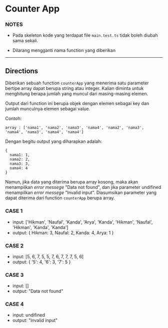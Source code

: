 # Counter App

### NOTES

- Pada skeleton kode yang terdapat file `main.test.ts` tidak boleh diubah sama sekali.

- Dilarang mengganti nama function yang diberikan

---

## Directions

Diberikan sebuah function `counterApp` yang menerima satu parameter bertipe array dapat berupa string atau integer. Kalian diminta untuk menghitung berapa jumlah yang muncul dari masing-masing elemen.

Output dari function ini berupa objek dengan elemen sebagai key dan jumlah munculnya elemen sebagai value.

Contoh:

```
array : ['nama1', 'nama2', 'nama3', 'nama4', 'nama2', 'nama3', 'nama4', 'nama3', 'nama4', 'nama4']
```

Dengan begitu output yang diharapkan adalah:

```
{ 
  nama1: 1,
  nama2: 2,
  nama3: 3,
  nama4: 4
}
```

Namun, jika data yang diterima berupa array kosong, maka akan menampilkan _error messege_ "Data not found", dan jika parameter undifined menampilkan _error messege_ "Invalid input". Diasumsikan parameter yang dapat diterima dari function `counterApp` berupa array.

### CASE 1

- input: ['Hikman', 'Naufal', 'Kanda', 'Arya', 'Kanda', 'Hikman', 'Naufal', 'Hikman', 'Kanda', 'Kanda']
- output: { Hikman: 3, Naufal: 2, Kanda: 4, Arya: 1 }

### CASE 2

- input: [5, 6, 7, 5, 5, 7, 6, 7, 7, 7, 5, 6]
- output: { '5': 4, '6': 3, '7': 5 }

### CASE 3

- input: []
- output: "Data not found"

### CASE 4

- input: undifined
- output: "Invalid input"
